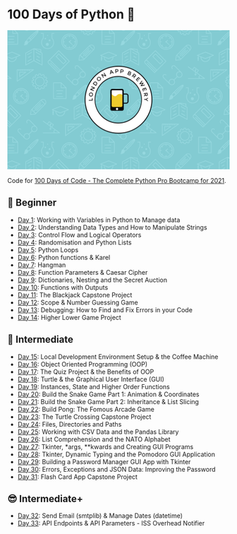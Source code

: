 # 100 Days of Python 🐍

![wallpaper](wallpaper.png)

Code for [100 Days of Code - The Complete Python Pro Bootcamp for 2021](https://www.udemy.com/course/100-days-of-code).

## 🔰 Beginner

- [Day 1](day001-010/day001): Working with Variables in Python to Manage data
- [Day 2](day001-010/day002): Understanding Data Types and How to Manipulate Strings
- [Day 3](day001-010/day003): Control Flow and Logical Operators
- [Day 4](day001-010/day004): Randomisation and Python Lists
- [Day 5](day001-010/day005): Python Loops
- [Day 6](day001-010/day006): Python functions & Karel
- [Day 7](day001-010/day007): Hangman
- [Day 8](day001-010/day008): Function Parameters & Caesar Cipher
- [Day 9](day001-010/day009): Dictionaries, Nesting and the Secret Auction
- [Day 10](day001-010/day010): Functions with Outputs
- [Day 11](day011-020/day011): The Blackjack Capstone Project
- [Day 12](day011-020/day012): Scope & Number Guessing Game
- [Day 13](day011-020/day013): Debugging: How to Find and Fix Errors in your Code
- [Day 14](day011-020/day014): Higher Lower Game Project

## 💪 Intermediate

- [Day 15](day011-020/day015): Local Development Environment Setup & the Coffee Machine
- [Day 16](day011-020/day016): Object Oriented Programming (OOP)
- [Day 17](day011-020/day017): The Quiz Project & the Benefits of OOP
- [Day 18](day011-020/day018): Turtle & the Graphical User Interface (GUI)
- [Day 19](day011-020/day019): Instances, State and Higher Order Functions
- [Day 20](day011-020/day020): Build the Snake Game Part 1: Animation & Coordinates
- [Day 21](day021-030/day021): Build the Snake Game Part 2: Inheritance & List Slicing
- [Day 22](day021-030/day022): Build Pong: The Fomous Arcade Game
- [Day 23](day021-030/day023): The Turtle Crossing Capstone Project
- [Day 24](day021-030/day024): Files, Directories and Paths
- [Day 25](day021-030/day025): Working with CSV Data and the Pandas Library
- [Day 26](day021-030/day026): List Comprehension and the NATO Alphabet
- [Day 27](day021-030/day027): Tkinter, \*args, \*\*kwards and Creating GUI Programs
- [Day 28](day021-030/day028): Tkinter, Dynamic Typing and the Pomodoro GUI Application
- [Day 29](day021-030/day029): Building a Password Manager GUI App with Tkinter
- [Day 30](day021-030/day030): Errors, Exceptions and JSON Data: Improving the Password
- [Day 31](day031-040/day031): Flash Card App Capstone Project

## 😎 Intermediate+

- [Day 32](day031-040/day032): Send Email (smtplib) & Manage Dates (datetime)
- [Day 33](day031-040/day033): API Endpoints & API Parameters - ISS Overhead Notifier

